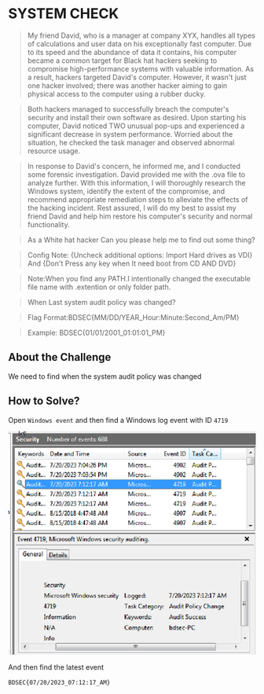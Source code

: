 # SYSTEM CHECK
> My friend David, who is a manager at company XYX, handles all types of calculations and user data on his exceptionally fast computer. Due to its speed and the abundance of data it contains, his computer became a common target for Black hat hackers seeking to compromise high-performance systems with valuable information. As a result, hackers targeted David's computer. However, it wasn't just one hacker involved; there was another hacker aiming to gain physical access to the computer using a rubber ducky.

> Both hackers managed to successfully breach the computer's security and install their own software as desired. Upon starting his computer, David noticed TWO unusual pop-ups and experienced a significant decrease in system performance. Worried about the situation, he checked the task manager and observed abnormal resource usage.

> In response to David's concern, he informed me, and I conducted some forensic investigation. David provided me with the .ova file to analyze further. With this information, I will thoroughly research the Windows system, identify the extent of the compromise, and recommend appropriate remediation steps to alleviate the effects of the hacking incident. Rest assured, I will do my best to assist my friend David and help him restore his computer's security and normal functionality.

> As a White hat hacker Can you please help me to find out some thing?

> Config Note: {Uncheck additional options: Import Hard drives as VDI} And {Don't Press any key when It need boot from CD AND DVD}

> Note:When you find any PATH.I intentionally changed the executable file name with .extention or only folder path.

> When Last system audit policy was changed?

> Flag Format:BDSEC{MM/DD/YEAR_Hour:Minute:Second_Am/PM}

> Example: BDSEC{01/01/2001_01:01:01_PM}

## About the Challenge
We need to find when the system audit policy was changed

## How to Solve?
Open `Windows event` and then find a Windows log event with ID `4719`

![flag](images/flag.png)

And then find the latest event

```
BDSEC{07/20/2023_07:12:17_AM}
```